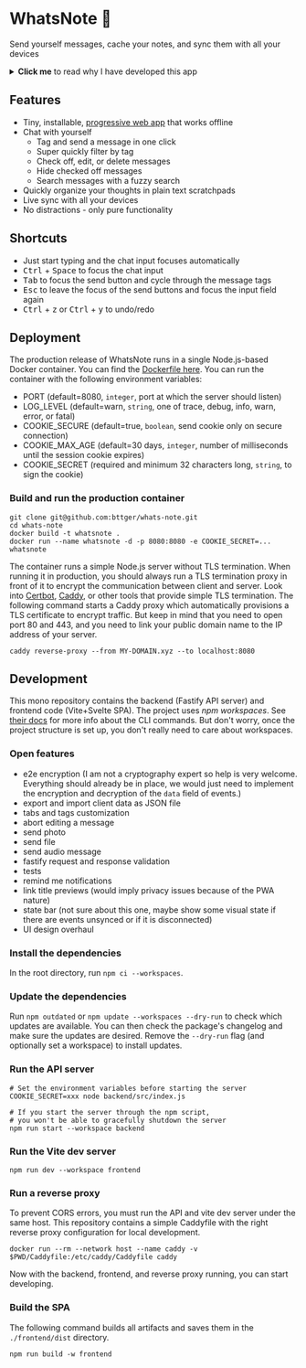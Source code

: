 # WhatsNote 📝
Send yourself messages, cache your notes, and sync them with all your devices

<details>
<summary><b>Click me</b> to read why I have developed this app</summary>

**Background story**

I have tried numerous note apps but none of them convinced me in the long run. For example, they gave me too much structure, were too bloated, or I couldn't write down random things fast enough. A simple text file that I used like a large cache, on the other hand, worked relatively well. The only problems with this file, however, were that I still tried to separate things structurally with markers and did not synchronise the file between my devices. I resolved the latter by sending myself messages on WhatsApp while away from keyboard, which I then later manually synchronised in the text file.

For a few years now, I've been sending myself messages on WhatsApp with all kinds of things that come to mind, things I have to do, things I should remember and things I want to read later. The advantage is that I can send anything easily and super fast and it is directly synchronised with all devices. However, it's easy to lose track of everything and "tagging" with prefixes and the search function is cumbersome. In addition, WhatsApp or other messengers can be quite distracting. Examples are when you open the web client during an intensive work session because you want to search for a message and are then confronted with new messages from friends, or when you compose a longer message while brainstorming and receive messages.

WhatsNote focuses only on the use case of sending, tagging and checking off messages quickly and distraction-free. In addition, the scratchpads make it easy to collect ideas and organise thoughts.
</details>

## Features
- Tiny, installable, [progressive web app](https://developer.mozilla.org/en-US/docs/Web/Progressive_web_apps) that works offline
- Chat with yourself
  - Tag and send a message in one click
  - Super quickly filter by tag
  - Check off, edit, or delete messages
  - Hide checked off messages
  - Search messages with a fuzzy search
- Quickly organize your thoughts in plain text scratchpads
- Live sync with all your devices
- No distractions - only pure functionality

## Shortcuts
- Just start typing and the chat input focuses automatically
- <kbd>Ctrl</kbd> + <kbd>Space</kbd> to focus the chat input
- <kbd>Tab</kbd> to focus the send button and cycle through the message tags
- <kbd>Esc</kbd> to leave the focus of the send buttons and focus the input field again
- <kbd>Ctrl</kbd> + <kbd>z</kbd> or <kbd>Ctrl</kbd> + <kbd>y</kbd> to undo/redo

## Deployment
The production release of WhatsNote runs in a single Node.js-based Docker container. You can find the [Dockerfile here](./Dockerfile). You can run the container with the following environment variables:

- PORT (default=8080, `integer`, port at which the server should listen)
- LOG_LEVEL (default=warn, `string`, one of trace, debug, info, warn, error, or fatal)
- COOKIE_SECURE (default=true, `boolean`, send cookie only on secure connection)
- COOKIE_MAX_AGE (default=30 days, `integer`, number of milliseconds until the session cookie expires)
- COOKIE_SECRET (required and minimum 32 characters long, `string`, to sign the cookie)

### Build and run the production container
```
git clone git@github.com:bttger/whats-note.git
cd whats-note
docker build -t whatsnote .
docker run --name whatsnote -d -p 8080:8080 -e COOKIE_SECRET=... whatsnote
```

The container runs a simple Node.js server without TLS termination. When running it in production, you should always run a TLS termination proxy in front of it to encrypt the communication between client and server. Look into [Certbot](https://certbot.eff.org/), [Caddy](https://caddyserver.com/docs/getting-started), or other tools that provide simple TLS termination. The following command starts a Caddy proxy which automatically provisions a TLS certificate to encrypt traffic. But keep in mind that you need to open port 80 and 443, and you need to link your public domain name to the IP address of your server.

```
caddy reverse-proxy --from MY-DOMAIN.xyz --to localhost:8080
```

## Development
This mono repository contains the backend (Fastify API server) and frontend code (Vite+Svelte SPA). The project uses _npm workspaces_. See [their docs](https://docs.npmjs.com/cli/v8/using-npm/workspaces) for more info about the CLI commands. But don't worry, once the project structure is set up, you don't really need to care about workspaces.

### Open features
- e2e encryption (I am not a cryptography expert so help is very welcome. Everything should already be in place, we would just need to implement the encryption and decryption of the `data` field of events.)
- export and import client data as JSON file
- tabs and tags customization
- abort editing a message
- send photo
- send file
- send audio message
- fastify request and response validation
- tests
- remind me notifications
- link title previews (would imply privacy issues because of the PWA nature)
- state bar (not sure about this one, maybe show some visual state if there are events unsynced or if it is disconnected)
- UI design overhaul

### Install the dependencies

In the root directory, run `npm ci --workspaces`.

### Update the dependencies
Run `npm outdated` or `npm update --workspaces --dry-run` to check which updates are available. You can then check the package's changelog and make sure the updates are desired. Remove the `--dry-run` flag (and optionally set a workspace) to install updates.

### Run the API server

```
# Set the environment variables before starting the server
COOKIE_SECRET=xxx node backend/src/index.js

# If you start the server through the npm script,
# you won't be able to gracefully shutdown the server
npm run start --workspace backend
```

### Run the Vite dev server

```
npm run dev --workspace frontend
```

### Run a reverse proxy
To prevent CORS errors, you must run the API and vite dev server under the same host. This repository contains a simple Caddyfile with the right reverse proxy configuration for local development.

```
docker run --rm --network host --name caddy -v $PWD/Caddyfile:/etc/caddy/Caddyfile caddy
```

Now with the backend, frontend, and reverse proxy running, you can start developing.

### Build the SPA
The following command builds all artifacts and saves them in the `./frontend/dist` directory.

```
npm run build -w frontend
```


